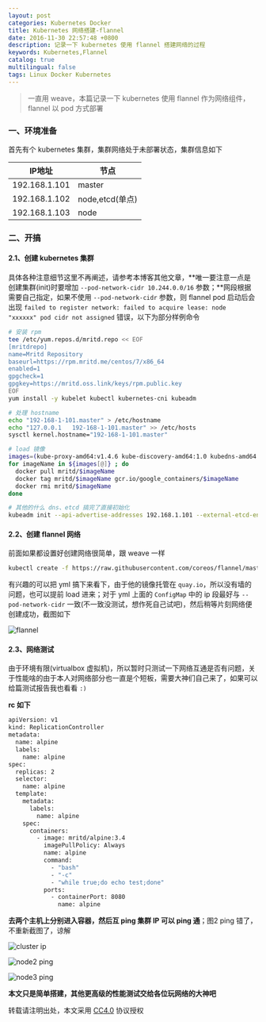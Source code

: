 ```yaml
---
layout: post
categories: Kubernetes Docker
title: Kubernetes 网络搭建-flannel
date: 2016-11-30 22:57:48 +0800
description: 记录一下 kubernetes 使用 flannel 搭建网络的过程
keywords: Kubernetes,Flannel
catalog: true
multilingual: false
tags: Linux Docker Kubernetes
---
```


> 一直用 weave，本篇记录一下 kubernetes 使用 flannel 作为网络组件，flannel 以 pod 方式部署

### 一、环境准备

首先有个 kubernetes 集群，集群网络处于未部署状态，集群信息如下

|IP地址|节点|
|------|-----|
|192.168.1.101|master|
|192.168.1.102|node,etcd(单点)|
|192.168.1.103|node|

### 二、开搞

#### 2.1、创建 kubernetes 集群

具体各种注意细节这里不再阐述，请参考本博客其他文章，**唯一要注意一点是创建集群(init)时要增加 `--pod-network-cidr 10.244.0.0/16` 参数；**网段根据需要自己指定，如果不使用 `--pod-network-cidr`  参数，则 flannel pod 启动后会出现 `failed to register network: failed to acquire lease: node "xxxxxx" pod cidr not assigned` 错误，以下为部分样例命令

``` sh
# 安装 rpm
tee /etc/yum.repos.d/mritd.repo << EOF
[mritdrepo]
name=Mritd Repository
baseurl=https://rpm.mritd.me/centos/7/x86_64
enabled=1
gpgcheck=1
gpgkey=https://mritd.oss.link/keys/rpm.public.key
EOF
yum install -y kubelet kubectl kubernetes-cni kubeadm

# 处理 hostname
echo "192-168-1-101.master" > /etc/hostname
echo "127.0.0.1   192-168-1-101.master" >> /etc/hosts
sysctl kernel.hostname="192-168-1-101.master"

# load 镜像
images=(kube-proxy-amd64:v1.4.6 kube-discovery-amd64:1.0 kubedns-amd64:1.7 kube-scheduler-amd64:v1.4.6 kube-controller-manager-amd64:v1.4.6 kube-apiserver-amd64:v1.4.6 etcd-amd64:2.2.5 kube-dnsmasq-amd64:1.3 exechealthz-amd64:1.1 pause-amd64:3.0 kubernetes-dashboard-amd64:v1.4.1)
for imageName in ${images[@]} ; do
  docker pull mritd/$imageName
  docker tag mritd/$imageName gcr.io/google_containers/$imageName
  docker rmi mritd/$imageName
done

# 其他的什么 dns、etcd 搞完了直接初始化
kubeadm init --api-advertise-addresses 192.168.1.101 --external-etcd-endpoints http://192.168.1.102:2379 --use-kubernetes-version v1.4.6 --pod-network-cidr 10.244.0.0/16
```

#### 2.2、创建 flannel 网络

前面如果都设置好创建网络很简单，跟 weave 一样

``` sh
kubectl create -f https://raw.githubusercontent.com/coreos/flannel/master/Documentation/kube-flannel.yml
```

有兴趣的可以把 yml 搞下来看下，由于他的镜像托管在 `quay.io`，所以没有墙的问题，也可以提前 load 进来；对于 yml 上面的 `ConfigMap` 中的 ip 段最好与 `--pod-network-cidr` 一致(不一致没测试，想作死自己试吧)，然后稍等片刻网络便创建成功，截图如下

![flannel](https://mritd.oss.link/markdown/fh723.jpg)

#### 2.3、网络测试

由于环境有限(virtualbox 虚拟机)，所以暂时只测试一下网络互通是否有问题，关于性能啥的由于本人对网络部分也一直是个短板，需要大神们自己来了，如果可以给篇测试报告我也看看 `:)`

**rc 如下**

``` sh
apiVersion: v1
kind: ReplicationController
metadata:
  name: alpine
  labels:
    name: alpine
spec:
  replicas: 2
  selector:
    name: alpine
  template:
    metadata:
      labels:
        name: alpine
    spec:
      containers:
        - image: mritd/alpine:3.4
          imagePullPolicy: Always
          name: alpine
          command: 
            - "bash" 
            - "-c"
            - "while true;do echo test;done"
          ports:
            - containerPort: 8080
              name: alpine
```

**去两个主机上分别进入容器，然后互 ping 集群 IP 可以 ping 通**；图2 ping 错了，不重新截图了，谅解

![cluster ip](https://mritd.oss.link/markdown/x4i0j.jpg)

![node2 ping](https://mritd.oss.link/markdown/v24ju.jpg)

![node3 ping](https://mritd.oss.link/markdown/iukrh.jpg)

**本文只是简单搭建，其他更高级的性能测试交给各位玩网络的大神吧**


转载请注明出处，本文采用 [CC4.0](http://creativecommons.org/licenses/by-nc-nd/4.0/) 协议授权

